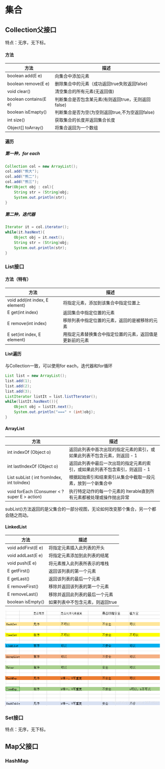 # 集合

## Collection父接口

特点：无序，无下标。

#### 方法

| 方法                  | 描述                                                |
| --------------------- | --------------------------------------------------- |
| boolean add(E e)      | 向集合中添加元素                                    |
| boolean remove(E e)   | 删除集合中的元素（成功返回true失败返回false)        |
| void clear()          | 清空集合的所有元素(无返回值)                        |
| boolean contains(E e) | 判断集合是否包含某元素(有则返回true，无则返回false) |
| boolean isEmapty()    | 判断集合是否为空(为空则返回true,不为空返回false)    |
| int size()            | 获取集合的长度并返回集合长度                        |
| Object[] toArray()    | 将集合返回为一个数组                                |

#### 遍历

##### 第一种，for each

```java 
Collection col = new ArrayList();
col.add("熊大");
col.add("熊二");
col.add("熊三");
for(Object obj : col){
    String str = (String)obj;
    System.out.println(str);
}
```

##### 第二种，迭代器

```java
Iterator it = col.iterator();
while(it.hasNext){
    Object obj = it.next();
    String str = (String)obj;
    System.out.println(str);
}
```

### List接口

#### 方法（特有）

| 方法                           | 描述                                                     |
| ------------------------------ | -------------------------------------------------------- |
| void add(int index, E element) | 将指定元素，添加到该集合中指定位置上                     |
| E get(int index)               | 返回集合中指定位置的元素                                 |
| E remove(int index)            | 移除列表中指定位置的元素，返回的是被移除的元素           |
| E set(int index, E element)    | 用指定元素替换集合中指定位置的元素，返回值是更新前的元素 |

#### List遍历

与Collection一致，可以使用for each，迭代器和for循环

```java
List list = new ArrayList();
list.add(1);
list.add(2);
list.add(3);
ListIterator listIt = list.listTterator();
while(listIt.hasNext()){
    Object obj = listIt.next();
    System.out.println("===" + (int)obj);
}
```

#### ArrayList

| 方法                                         | 描述                                                         |
| -------------------------------------------- | ------------------------------------------------------------ |
| int indexOf (Object o)                       | 返回此列表中首次出现的指定元素的索引，或如果此列表不包含元素，则返回 - 1 |
| int lastIndexOf (Object o)                   | 返回此列表中最后一次出现的指定元素的索引，或如果此列表不包含索引，则返回 - 1 |
| List subList ( int fromIndex, int toIndex)   | 根据起始索引和结束索引从集合中截取一段元素，放到一个新集合中 |
| void forEach (Consumer < ? super E > action) | 执行特定动作的每一个元素的 Iterable直到所有元素都被处理或操作抛出异常 |

subList()方法返回的是父集合的一部分视图，无论如何改变那个集合，另一个都会随之而动。

#### LinkedList

| 方法               | 描述                             |
| ------------------ | -------------------------------- |
| void addFirst(E e) | 将指定元素插入此列表的开头       |
| void addLast(E e)  | 将指定元素添加到此列表的结尾     |
| void push(E e)     | 将元素推入此列表所表示的堆栈     |
| E getFirst()       | 返回该列表的第一个元素           |
| E getLast()        | 返回该列表的最后一个元素         |
| E removeFirst()    | 移除并返回该列表的第一个元素     |
| E removeLast()     | 移除并返回此列表的最后一个元素   |
| boolean isEmpty()  | 如果列表中不包含元素，则返回true |

![集合的区别](img/20190327175421590.png)

### Set接口

特点：无序，无下标。

## Map父接口

### HashMap